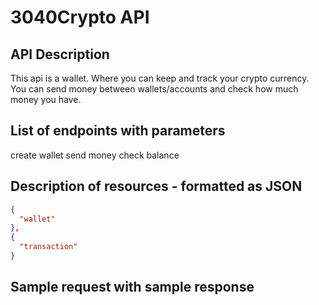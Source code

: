 # 3040Crypto API
## API Description
This api is a wallet. Where you can keep and track your crypto currency. You can send money between wallets/accounts and check how much money you have. 
## List of endpoints with parameters
create wallet
send money
check balance
## Description of resources - formatted as JSON
```JSON
{
  "wallet"
},
{
  "transaction"
}
```
## Sample request with sample response

